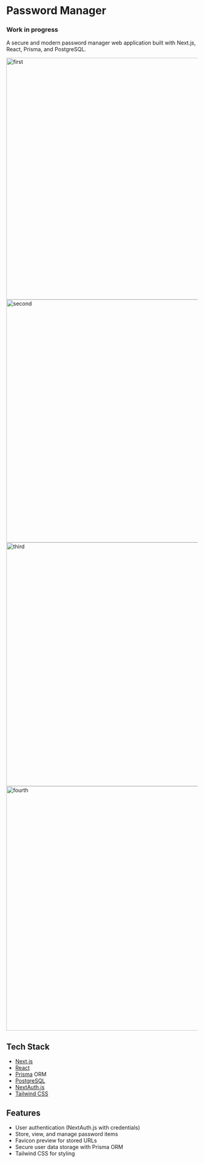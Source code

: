 # Password Manager

### Work in progress

A secure and modern password manager web application built with Next.js, React, Prisma, and PostgreSQL.

<img width="1360" height="635" alt="first" src="https://github.com/user-attachments/assets/a6c09883-70e9-4791-ac93-4f42be2a0761" />
<img width="1360" height="638" alt="second" src="https://github.com/user-attachments/assets/834eaf7f-ba94-4832-8b1b-36cec6548c92" />
<img width="1360" height="640" alt="third" src="https://github.com/user-attachments/assets/cf9559c0-a604-4875-a25c-58f3a0f43607" />
<img width="1356" height="642" alt="fourth" src="https://github.com/user-attachments/assets/a997d305-4fc9-4b3c-a85a-9d64ac88b7c3" />

## Tech Stack

- [Next.js](https://nextjs.org/)
- [React](https://react.dev/)
- [Prisma](https://www.prisma.io/) ORM
- [PostgreSQL](https://www.postgresql.org/)
- [NextAuth.js](https://next-auth.js.org/)
- [Tailwind CSS](https://tailwindcss.com/)

## Features

- User authentication (NextAuth.js with credentials)
- Store, view, and manage password items
- Favicon preview for stored URLs
- Secure user data storage with Prisma ORM
- Tailwind CSS for styling
